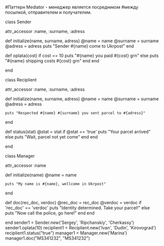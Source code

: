 ﻿#Паттерн Mediator - менеджер является посредником
#между посылкой, отправителем и получателем.

class Sender

  attr_accessor :name, :surname, :adress
  
  def initialize(name, surname, adress)
    @name = name
    @surname = surname 
    @adress = adress
    puts "Sender #{name} come to Ukrpost"
  end
  
  def oplata(cost)
    if cost == 10
    puts "#{name} you paid #{cost} grn"
    else
    puts "#{name} shipping costs #{cost} grn"
    end
  end
  
end


class Reciplient

  attr_accessor :name, :surname, :adress
  
  def initialize(name, surname, adress)
    @name = name
    @surname = surname 
    @adress = adress

    puts "Respected #{name} #{surname} you sent parcel to #{adress}"
  end

  def status(stat)
    @stat = stat
    if @stat == 'true'
    puts "Your parcel arrived"
    else
    puts "Wait, parcel not yet come" 
    end
  end

end

class Manager

  attr_accessor :name
  
  def initialize(name)
    @name = name

    puts "My name is #{name}, wellcome in Ukrpost"
  end
  
  def doc(rec_doc, verdoc)
    @rec_doc = rec_doc
    @verdoc = verdoc
    if 'rec_doc' == 'verdoc'
    puts "Identity determined. Take your parcel!"
    else
    puts "Now call the police, go here!"
    end
  end
  
end
sender1 = Sender.new('Sergey', 'Ripchanskiy', 'Cherkassy') 
sender1.oplata(10)
reciplient1 = Reciplient.new('Ivan', 'Dudin', 'Kirovograd') 
reciplient1.status("true")
manager1 = Manager.new('Marina')
manager1.doc("MS341232", "MS341232")